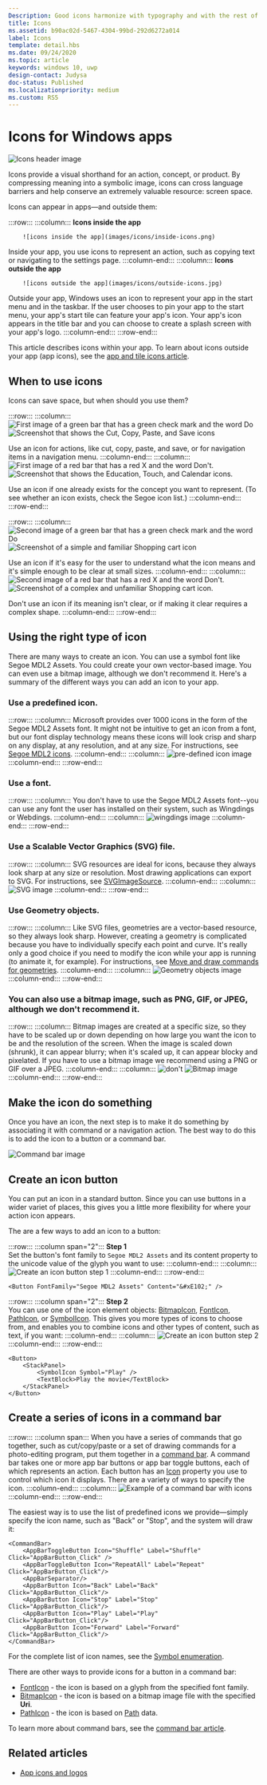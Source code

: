 ```yaml
---
Description: Good icons harmonize with typography and with the rest of the design language. They don’t mix metaphors, and they communicate only what’s needed, as speedily and simply as possible.
title: Icons
ms.assetid: b90ac02d-5467-4304-99bd-292d6272a014
label: Icons
template: detail.hbs
ms.date: 09/24/2020
ms.topic: article
keywords: windows 10, uwp
design-contact: Judysa
doc-status: Published
ms.localizationpriority: medium
ms.custom: RS5
---
```

# Icons for Windows apps

![Icons header image](images/icons/header-icons.png)

Icons provide a visual shorthand for an action, concept, or product. By compressing meaning into a symbolic image, icons can cross language barriers and help conserve an extremely valuable resource: screen space. 

Icons can appear in apps—and outside them: 

:::row:::
    :::column:::
        **Icons inside the app**

        ![icons inside the app](images/icons/inside-icons.png)
Inside your app, you use icons to represent an action, such as copying text or navigating to the settings page.
    :::column-end:::
	:::column:::
**Icons outside the app**

		![icons outside the app](images/icons/outside-icons.jpg)
Outside your app, Windows uses an icon to represent your app in the start menu and in the taskbar. If the user chooses to pin your app to the start menu, your app's start tile can feature your app's icon. Your app's icon appears in the title bar and you can choose to create a splash screen with your app's logo.
    :::column-end:::
:::row-end:::

This article describes icons within your app. To learn about icons outside your app (app icons), see the [app and tile icons article](./app-icons-and-logos.md).

## When to use icons

Icons can save space, but when should you use them? 

:::row:::
    :::column:::
        ![First image of a green bar that has a green check mark and the word Do](images/do.svg)
        ![Screenshot that shows the Cut, Copy, Paste, and Save icons](images/icons/icons-standard.svg)<br>

Use an icon for actions, like cut, copy, paste, and save, or for navigation items in a navigation menu.
    :::column-end:::
	:::column:::
		![First image of a red bar that has a red X and the word Don't.](images/dont.svg)
        ![Screenshot that shows the Education, Touch, and Calendar icons.](images/icons/icons-concept.svg)<br>

Use an icon if one already exists for the concept you want to represent. (To see whether an icon exists, check the Segoe icon list.)
    :::column-end:::
:::row-end:::

:::row:::
    :::column:::
        ![Second image of a green bar that has a green check mark and the word Do](images/do.svg)
        ![Screenshot of a simple and familiar Shopping cart icon](images/icons/icon-shopping-cart.svg)<br>

Use an icon if it's easy for the user to understand what the icon means and it's simple enough to be clear at small sizes.
    :::column-end:::
	:::column:::
		![Second image of a red bar that has a red X and the word Don't.](images/dont.svg)
        ![Screenshot of a complex and unfamiliar Shopping cart icon.](images/icons/icon-bad-example.png)<br>

Don't use an icon if its meaning isn't clear, or if making it clear requires a complex shape.
    :::column-end:::
:::row-end:::



## Using the right type of icon

There are many ways to create an icon. You can use a symbol font like Segoe MDL2 Assets. You could create your own vector-based image. You can even use a bitmap image, although we don't recommend it. Here's a summary of the different ways you can add an icon to your app. 

### Use a predefined icon.
:::row:::
    :::column:::
Microsoft provides over 1000 icons in the form of the Segoe MDL2 Assets font. It might not be intuitive to get an icon from a font, but our font display technology means these icons will look crisp and sharp on any display, at any resolution, and at any size. For instructions, see [Segoe MDL2 icons](segoe-ui-symbol-font.md).
    :::column-end:::
    :::column:::
        ![pre-defined icon image](images/icons/predefined-icon.png)
    :::column-end:::
:::row-end:::

### Use a font.
:::row:::
    :::column:::
You don't have to use the Segoe MDL2 Assets font--you can use any font the user has installed on their system, such as Wingdings or Webdings.
    :::column-end:::
    :::column:::
        ![wingdings image](images/icons/wingdings.png)
    :::column-end:::
:::row-end:::

### Use a Scalable Vector Graphics (SVG) file.
:::row:::
    :::column:::
SVG resources are ideal for icons, because they always look sharp at any size or resolution. Most drawing applications can export to SVG. For instructions, see [SVGImageSource](/uwp/api/windows.ui.xaml.media.imaging.svgimagesource).
    :::column-end:::
    :::column:::
        ![SVG image](images/icons/icon-scale.gif)
    :::column-end:::
:::row-end:::

### Use Geometry objects.
:::row:::
    :::column:::
Like SVG files, geometries are a vector-based resource, so they always look sharp. However, creating a geometry is complicated because you have to individually specify each point and curve. It's really only a good choice if you need to modify the icon while your app is running (to animate it, for example). For instructions, see [Move and draw commands for geometries](../../xaml-platform/move-draw-commands-syntax.md). 
    :::column-end:::
    :::column:::
        ![Geometry objects image](images/icons/geometry-objects.png)
    :::column-end:::
:::row-end:::

### You can also use a bitmap image, such as PNG, GIF, or JPEG, although we don't recommend it.
:::row:::
    :::column:::
Bitmap images are created at a specific size, so they have to be scaled up or down depending on how large you want the icon to be and the resolution of the screen. When the image is scaled down (shrunk), it can appear blurry; when it's scaled up, it can appear blocky and pixelated. If you have to use a bitmap image we recommend using a PNG or GIF over a JPEG. 
    :::column-end:::
    :::column:::
        ![don't](images/dont.svg)
        ![Bitmap image](images/icons/bitmap-image.png)
    :::column-end:::
:::row-end:::

## Make the icon do something

Once you have an icon, the next step is to make it do something by associating it with command or a navigation action. The best way to do this is to add the icon to a button or a command bar. 

![Command bar image](images/icons/app-bar-desktop.svg)

## Create an icon button

You can put an icon in a standard button. Since you can use buttons in a wider variet of places, this gives you a little more flexibility for where your action icon appears. 

The are a few ways to add an icon to a button:

:::row:::
    :::column span="2":::
        <b>Step 1</b><br>
Set the button's font family to `Segoe MDL2 Assets` and its content property to the unicode value of the glyph you want to use:
    :::column-end:::
	:::column:::
        ![Create an icon button step 1](images/icons/create-icon-step-1.svg)
    :::column-end:::
:::row-end:::

```xaml 
<Button FontFamily="Segoe MDL2 Assets" Content="&#xE102;" />
```

:::row:::
    :::column span="2":::
        <b>Step 2</b><br>
You can use one of the icon element objects: [BitmapIcon](/uwp/api/windows.ui.xaml.controls.bitmapicon),
[FontIcon](/uwp/api/windows.ui.xaml.controls.fonticon), 
[PathIcon](/uwp/api/windows.ui.xaml.controls.pathicon), or
[SymbolIcon](/uwp/api/windows.ui.xaml.controls.symbolicon). This gives you more types of icons to choose from, and enables you to combine icons and other types of content, such as text, if you want:
    :::column-end:::
	:::column:::
        ![Create an icon button step 2](images/icons/icon-text-step-2.svg)
    :::column-end:::
:::row-end:::

```xaml 
<Button>
    <StackPanel>
        <SymbolIcon Symbol="Play" />
        <TextBlock>Play the movie</TextBlock>
    </StackPanel>
</Button>
```

## Create a series of icons in a command bar

:::row:::
    :::column span:::
When you have a series of commands that go together, such as cut/copy/paste or a set of drawing commands for a photo-editing program, put them together in a [command bar](../controls-and-patterns/app-bars.md). A command bar takes one or more app bar buttons or app bar toggle buttons, each of which represents an action. Each button has an [Icon](/uwp/api/windows.ui.xaml.controls.appbarbutton#Windows_UI_Xaml_Controls_AppBarButton_Icon) property you use to control which icon it displays. There are a variety of ways to specify the icon. 
    :::column-end:::
	:::column:::
        ![Example of a command bar with icons](images/icons/create-icon-command-bar.svg)
    :::column-end:::
:::row-end:::

The easiest way is to use the list of predefined icons we provide—simply specify the icon name, such as "Back" or "Stop", and the system will draw it: 

``` xaml
<CommandBar>
    <AppBarToggleButton Icon="Shuffle" Label="Shuffle" Click="AppBarButton_Click" />
    <AppBarToggleButton Icon="RepeatAll" Label="Repeat" Click="AppBarButton_Click"/>
    <AppBarSeparator/>
    <AppBarButton Icon="Back" Label="Back" Click="AppBarButton_Click"/>
    <AppBarButton Icon="Stop" Label="Stop" Click="AppBarButton_Click"/>
    <AppBarButton Icon="Play" Label="Play" Click="AppBarButton_Click"/>
    <AppBarButton Icon="Forward" Label="Forward" Click="AppBarButton_Click"/>
</CommandBar>

```
For the complete list of icon names, see the [Symbol enumeration](/uwp/api/windows.ui.xaml.controls.symbol). 

There are other ways to provide icons for a button in a command bar:

+ [FontIcon](/uwp/api/windows.ui.xaml.controls.fonticon) - the icon is based on a glyph from the specified font family.
+ [BitmapIcon](/uwp/api/windows.ui.xaml.controls.bitmapicon) - the icon is based on a bitmap image file with the specified **Uri**.
+ [PathIcon](/uwp/api/windows.ui.xaml.controls.pathicon) - the icon is based on [Path](/uwp/api/windows.ui.xaml.shapes.path) data.

To learn more about command bars, see the [command bar article](../controls-and-patterns/app-bars.md). 



## Related articles

* [App icons and logos](app-icons-and-logos.md)
